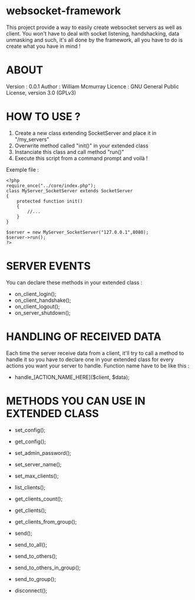 websocket-framework
===================

This project provide a way to easily create websocket servers as well as client. You won't have to deal with socket listening, handshacking, data unmasking and such, it's all done by the framework, all you have to do is create what you have in mind !


ABOUT
===========================================================================
Version : 0.0.1
Author  : William Mcmurray
Licence : GNU General Public License, version 3.0 (GPLv3)


HOW TO USE ?
===========================================================================
1. Create a new class extending SocketServer and place it in "/my_servers"
2. Overwrite method called "init()" in your extended class
3. Instanciate this class and call method "run()"
4. Execute this script from a command prompt and voilà !


Exemple file :

	<?php
	require_once("../core/index.php");
	class MyServer_SocketServer extends SocketServer
	{
		protected function init()
		{
			//...
		}
	}

	$server = new MyServer_SocketServer("127.0.0.1",8080);
	$server->run();
	?>


SERVER EVENTS
===========================================================================
You can declare these methods in your extended class :

- on_client_login();
- on_client_handshake();
- on_client_logout();
- on_server_shutdown();


HANDLING OF RECEIVED DATA
===========================================================================
Each time the server receive data from a client, it'll try to call a method
to handle it so you have to declare one in your extended class for every
actions you want your server to handle. Function name have to be like this :

- handle_[ACTION_NAME_HERE]($client, $data);


METHODS YOU CAN USE IN EXTENDED CLASS
===========================================================================
- set_config();
- get_config();
- set_admin_password();
- set_server_name();
- set_max_clients();

- list_clients();
- get_clients_count();
- get_clients();
- get_clients_from_group();

- send();
- send_to_all();
- send_to_others();
- send_to_others_in_group();
- send_to_group();

- disconnect();